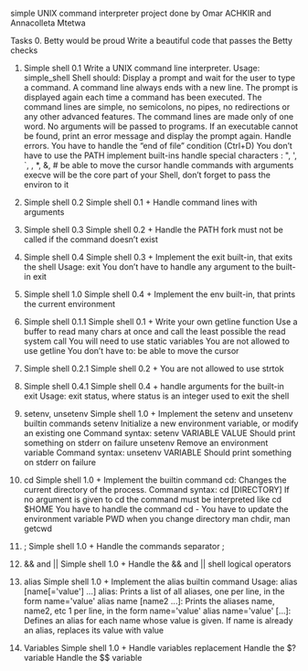 simple UNIX command interpreter project done by Omar ACHKIR and Annacolleta Mtetwa

Tasks
0. Betty would be proud
Write a beautiful code that passes the Betty checks

1. Simple shell 0.1
Write a UNIX command line interpreter.
Usage: simple_shell
Shell should:
Display a prompt and wait for the user to type a command. A command line always ends with a new line.
The prompt is displayed again each time a command has been executed.
The command lines are simple, no semicolons, no pipes, no redirections or any other advanced features.
The command lines are made only of one word. No arguments will be passed to programs.
If an executable cannot be found, print an error message and display the prompt again.
Handle errors.
You have to handle the “end of file” condition (Ctrl+D)
You don’t have to
use the PATH
implement built-ins
handle special characters : ", ', `, \, *, &, #
be able to move the cursor
handle commands with arguments
execve will be the core part of your Shell, don’t forget to pass the environ to it

2. Simple shell 0.2
Simple shell 0.1 +
Handle command lines with arguments

3. Simple shell 0.3
Simple shell 0.2 +
Handle the PATH
fork must not be called if the command doesn’t exist

4. Simple shell 0.4
Simple shell 0.3 +
Implement the exit built-in, that exits the shell
Usage: exit
You don’t have to handle any argument to the built-in exit

5. Simple shell 1.0
Simple shell 0.4 +
Implement the env built-in, that prints the current environment

6. Simple shell 0.1.1
Simple shell 0.1 +
Write your own getline function
Use a buffer to read many chars at once and call the least possible the read system call
You will need to use static variables
You are not allowed to use getline
You don’t have to:
be able to move the cursor

7. Simple shell 0.2.1
Simple shell 0.2 +
You are not allowed to use strtok

8. Simple shell 0.4.1
Simple shell 0.4 +
handle arguments for the built-in exit
Usage: exit status, where status is an integer used to exit the shell

9. setenv, unsetenv
Simple shell 1.0 +
Implement the setenv and unsetenv builtin commands
setenv
Initialize a new environment variable, or modify an existing one
Command syntax: setenv VARIABLE VALUE
Should print something on stderr on failure
unsetenv
Remove an environment variable
Command syntax: unsetenv VARIABLE
Should print something on stderr on failure

10. cd
Simple shell 1.0 +
Implement the builtin command cd:
Changes the current directory of the process.
Command syntax: cd [DIRECTORY]
If no argument is given to cd the command must be interpreted like cd $HOME
You have to handle the command cd -
You have to update the environment variable PWD when you change directory
man chdir, man getcwd

11. ;
Simple shell 1.0 +
Handle the commands separator ;

12. && and ||
Simple shell 1.0 +
Handle the && and || shell logical operators

13. alias
Simple shell 1.0 +
Implement the alias builtin command
Usage: alias [name[='value'] ...]
alias: Prints a list of all aliases, one per line, in the form name='value'
alias name [name2 ...]: Prints the aliases name, name2, etc 1 per line, in the form name='value'
alias name='value' [...]: Defines an alias for each name whose value is given. If name is already an alias, replaces its value with value

14. Variables
Simple shell 1.0 +
Handle variables replacement
Handle the $? variable
Handle the $$ variable


